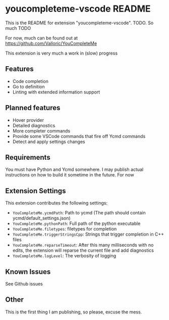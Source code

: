 # youcompleteme-vscode README

This is the README for extension "youcompleteme-vscode". TODO. So much TODO

For now, much can be found out at https://github.com/Valloric/YouCompleteMe

This extension is very much a work in (slow) progress

## Features

- Code completion
- Go to definition
- Linting with extended information support

## Planned features

- Hover provider
- Detailed diagnostics
- More completer commands
- Provide some VSCode commands that fire off Ycmd commands
- Detect and apply settings changes

## Requirements

You must have Python and Ycmd somewhere. I may publish actual instructions 
on how to build it sometime in the future.
For now 

## Extension Settings

This extension contributes the following settings:

* `YouCompleteMe.ycmdPath`: Path to ycmd (The path should contain ycmd/default_settings.json)
* `YouCompleteMe.pythonPath`: Full path of the python executable
* `YouCompleteMe.filetypes`: filetypes for completion
* `YouCompleteMe.triggerStringsCpp`: Strings that trigger completion in C++ files
* `YouCompleteMe.reparseTimeout`: After this many milliseconds with no edits, the extension will 
	reparse the current file and add diagnostics
* `YouCompleteMe.logLevel`: The verbosity of logging

## Known Issues

See Github issues

## Other

This is the first thing I am publishing, so please, excuse the mess.

